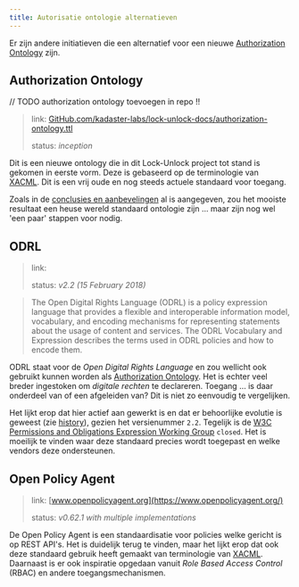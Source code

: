 ```yaml
---
title: Autorisatie ontologie alternatieven
---
```

Er zijn andere initiatieven die een alternatief voor een nieuwe [Authorization
Ontology](#authorization-ontology) zijn.

## Authorization Ontology

// TODO authorization ontology toevoegen in repo !!

> link: [GitHub.com/kadaster-labs/lock-unlock-docs/authorization-ontology.ttl](https://github.com/kadaster-labs/lock-unlock-docs/authorization-ontology.ttl)
> 
> status: _inception_

Dit is een nieuwe ontology die in dit Lock-Unlock project tot stand is gekomen in eerste vorm. Deze
is gebaseerd op de terminologie van [XACML](./xacml.md). Dit is een vrij oude en nog steeds actuele
standaard voor toegang.

Zoals in de [conclusies en aanbevelingen](../conclusies.md) al is aangegeven, zou het mooiste
resultaat een heuse wereld standaard ontologie zijn ... maar zijn nog wel 'een paar' stappen voor
nodig.

## ODRL

> link: 
> 
> status: _v2.2 (15 February 2018)_

> The Open Digital Rights Language (ODRL) is a policy expression language that provides a flexible
> and interoperable information model, vocabulary, and encoding mechanisms for representing
> statements about the usage of content and services. The ODRL Vocabulary and Expression describes
> the terms used in ODRL policies and how to encode them.

ODRL staat voor de _Open Digital Rights Language_ en zou wellicht ook gebruikt kunnen worden als
[Authorization Ontology](#authorization-ontology). Het is echter veel breder ingestoken om _digitale
rechten_ te declareren. Toegang ... is daar onderdeel van of een afgeleiden van? Dit is niet zo
eenvoudig te vergelijken.

Het lijkt erop dat hier actief aan gewerkt is en dat er behoorlijke evolutie is geweest (zie
[history](https://www.w3.org/standards/history/odrl-model/)), gezien het versienummer `2.2`.
Tegelijk is de [W3C Permissions and Obligations Expression Working
Group](https://www.w3.org/groups/wg/poe/) `closed`. Het is moeilijk te vinden waar deze standaard
precies wordt toegepast en welke vendors deze ondersteunen.

## Open Policy Agent

> link: [www.openpolicyagent.org](https://www.openpolicyagent.org/)
> 
> status: _v0.62.1 with multiple implementations_

De Open Policy Agent is een standaardisatie voor policies welke gericht is op REST API's. Het is duidelijk terug te vinden, maar het lijkt erop dat ook deze standaard gebruik heeft gemaakt van terminologie van [XACML](../achtergrond/xacml.md). Daarnaast is er ook inspiratie opgedaan vanuit _Role Based Access Control_ (RBAC) en andere toegangsmechanismen.